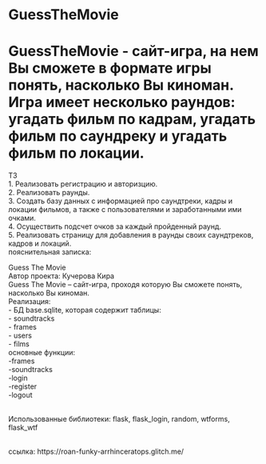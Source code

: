 # GuessTheMovie
<h1 align="left"> GuessTheMovie - сайт-игра, на нем Вы сможете в формате игры понять, насколько Вы киноман. Игра имеет несколько раундов: угадать фильм по кадрам, угадать фильм по саундреку и угадать фильм по локации.</h1>
ТЗ
<br>1. Реализовать регистрацию и авторизцию.
<br>2. Реализовать раунды.
<br>3. Создать базу данных с информацией про саундтреки, кадры и локации фильмов, а также с пользователями и заработанными ими очками.
<br>4. Осуществить подсчет очков за каждый пройденный раунд.
<br>5. Реализовать страницу для добавления в раунды своих саундтреков, кадров и локаций. 
<br> пояснительная записка:
<p>Guess The Movie
<br>Автор проекта: Кучерова Кира
<br>Guess The Movie – сайт-игра, проходя которую Вы сможете понять, насколько Вы киноман.
<br>Реализация:
<br>- БД base.sqlite, которая содержит таблицы:
<br>	- soundtracks
<br>	- frames
<br>	- users
<br>	- films
<br>основные функции:
<br>   -frames
<br>    -soundtracks
<br>   -login
<br>    -register
<br>    -logout

<br> Использованные библиотеки: flask, flask_login, random, wtforms, flask_wtf
</p>
<br> ссылка: https://roan-funky-arrhinceratops.glitch.me/
